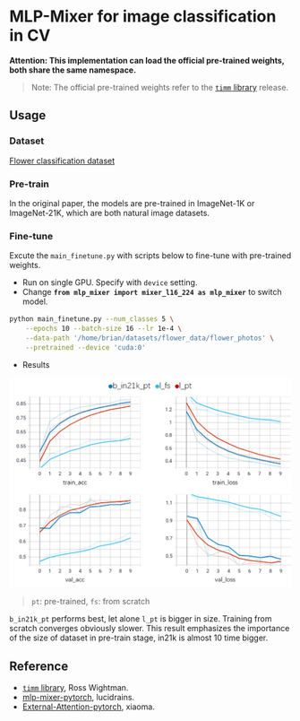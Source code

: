 # MLP-Mixer for image classification in CV
**Attention: This implementation can load the official pre-trained weights, both share the same namespace.**
> Note: The official pre-trained weights refer to the [```timm``` library](https://github.com/rwightman/pytorch-image-models) release.

## Usage
### Dataset
[Flower classification dataset](http://download.tensorflow.org/example_images/flower_photos.tgz)

### Pre-train
In the original paper, the models are pre-trained in ImageNet-1K or ImageNet-21K, which are both natural image datasets.

### Fine-tune
Excute the ```main_finetune.py``` with scripts below to fine-tune with pre-trained weights.
* Run on single GPU. Specify with ```device``` setting.
* Change **```from mlp_mixer import mixer_l16_224 as mlp_mixer```** to switch model.
```bash
python main_finetune.py --num_classes 5 \
    --epochs 10 --batch-size 16 --lr 1e-4 \
    --data-path '/home/brian/datasets/flower_data/flower_photos' \
    --pretrained --device 'cuda:0'
```

* Results
<p align="center">
<img src="metrics_comp.png" width="800">
</p>

> ```pt```: pre-trained, ```fs```: from scratch

```b_in21k_pt``` performs best, let alone ```l_pt``` is bigger in size. Training from scratch converges obviously slower.
This result emphasizes the importance of the size of dataset in pre-train stage, in21k is almost 10 time bigger.




## Reference
- [```timm``` library](https://github.com/rwightman/pytorch-image-models), Ross Wightman.
- [mlp-mixer-pytorch](https://github.com/lucidrains/mlp-mixer-pytorch), lucidrains.
- [External-Attention-pytorch](https://github.com/xmu-xiaoma666/External-Attention-pytorch), xiaoma.
